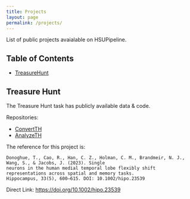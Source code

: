 ```yaml
---
title: Projects
layout: page
permalink: /projects/
---
```


List of public projects avaialable on HSUPipeline.

## Table of Contents

- [TreasureHunt](#treasure-hunt)

## Treasure Hunt

The Treasure Hunt task has publicly available data & code.

Repositories:
- [ConvertTH](https://github.com/HSUPipeline/ConvertTH)
- [AnalyzeTH](https://github.com/HSUPipeline/AnalyzeTH)

The reference for this project is:

    Donoghue, T., Cao, R., Han, C. Z., Holman, C. M., Brandmeir, N. J., Wang, S., & Jacobs, J. (2023). Single
    neurons in the human medial temporal lobe flexibly shift representations across spatial and memory tasks.
    Hippocampus, 33(5), 600–615. DOI: 10.1002/hipo.23539

Direct Link: https://doi.org/10.1002/hipo.23539
